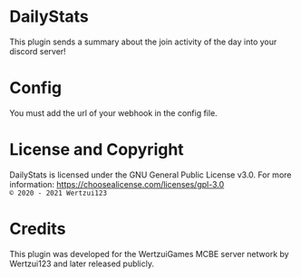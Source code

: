 # DailyStats
This plugin sends a summary about the join activity of the day into your discord server!

# Config
You must add the url of your webhook in the config file.

# License and Copyright
DailyStats is licensed under the GNU General Public License v3.0. For more information: https://choosealicense.com/licenses/gpl-3.0
<br><code>© 2020 - 2021 Wertzui123</code>

# Credits
This plugin was developed for the WertzuiGames MCBE server network by Wertzui123 and later released publicly.
